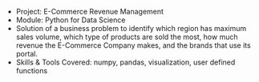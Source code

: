 * Project: E-Commerce Revenue Management
* Module: Python for Data Science
* Solution of a business problem to identify which region has maximum sales volume, which type of products are sold the most, how much revenue the E-Commerce Company makes, and the brands that use its portal.
* Skills & Tools Covered: numpy, pandas, visualization, user defined functions

